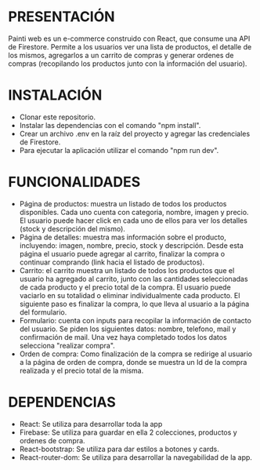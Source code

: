 # PRESENTACIÓN

Painti web es un e-commerce construido con React, que consume una API de Firestore. Permite a los usuarios ver una lista de productos, el detalle de los mismos, agregarlos a un carrito de compras y generar ordenes de compras (recopilando los productos junto con la información del usuario).

# INSTALACIÓN

- Clonar este repositorio.
- Instalar las dependencias con el comando "npm install".
- Crear un archivo .env en la raíz del proyecto y agregar las credenciales de Firestore.
- Para ejecutar la aplicación utilizar el comando "npm run dev".

# FUNCIONALIDADES

- Página de productos: muestra un listado de todos los productos disponibles. Cada uno cuenta con categoria, nombre, imagen y precio. El usuario puede hacer click en cada uno de ellos para ver los detalles (stock y descripción del mismo).
- Página de detalles: muestra mas información sobre el producto, incluyendo: imagen, nombre, precio, stock y descripción. Desde esta página el usuario puede agregar al carrito, finalizar la compra o continuar comprando (link hacia el listado de productos).
- Carrito: el carrito muestra un listado de todos los productos que el usuario ha agregado al carrito, junto con las cantidades seleccionadas de cada producto y el precio total de la compra. El usuario puede vaciarlo en su totalidad o eliminar individualmente cada producto. El siguiente paso es finalizar la compra, lo que lleva al usuario a la página del formulario.
- Formulario: cuenta con inputs para recopilar la información de contacto del usuario. Se piden los siguientes datos: nombre, telefono, mail y confirmación de mail. Una vez haya completado todos los datos selecciona "realizar compra".
- Orden de compra: Como finalización de la compra se redirige al usuario a la página de orden de compra, donde se muestra un Id de la compra realizada y el precio total de la misma.

# DEPENDENCIAS

- React: Se utiliza para desarrollar toda la app
- Firebase: Se utiliza para guardar en ella 2 colecciones, productos y ordenes de compra.
- React-bootstrap: Se utiliza para dar estilos a botones y cards.
- React-router-dom: Se utiliza para desarrollar la navegabilidad de la app.
